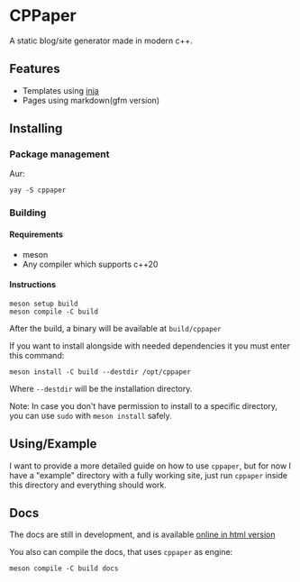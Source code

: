 # CPPaper

A static blog/site generator made in modern c++.

## Features

  - Templates using [inja](https://github.com/pantor/inja)
  - Pages using markdown(gfm version)

## Installing

### Package management

Aur:

`yay -S cppaper`


### Building

#### Requirements

- meson
- Any compiler which supports c++20

#### Instructions

```
meson setup build
meson compile -C build
```

After the build, a binary will be available at `build/cppaper`

If you want to install alongside with needed dependencies it you must enter this command:

`meson install -C build --destdir /opt/cppaper`

Where `--destdir` will be the installation directory.

Note: In case you don't have permission to install to a specific directory, you can use `sudo` with `meson install` safely.

## Using/Example

I want to provide a more detailed guide on how to use `cppaper`, but for now I have a "example" directory with a fully working site, just run `cppaper` inside this directory and everything should work.

## Docs

The docs are still in development, and is available [online in html version](https://cppaper.yurisantos.dev)

You also can compile the docs, that uses `cppaper` as engine:

`meson compile -C build docs`
